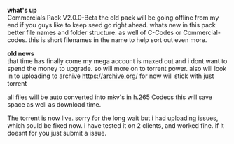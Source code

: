 **what's up** <br />
Commercials Pack
V2.0.0-Beta the old pack will be going offline from my end if you guys like to keep seed go right ahead.
whats new in this pack better file names and folder structure. as well of C-Codes or Commercial-codes. this is short filenames in the name to help sort out even more.

**old news** <br />
that time has finally come my mega account is maxed out and i dont want to spend the money to upgrade. so will more on to torrent power.
also will look in to uploading to archive https://archive.org/
for now will stick with just torrent

all files will be auto converted into mkv's in h.265 Codecs this will save space as well as download time.

The torrent is now live. sorry for the long wait but i had uploading issues, which sould be fixed now. i have tested it on 2 clients, and worked fine. if it doesnt for you just submit a issue. 
